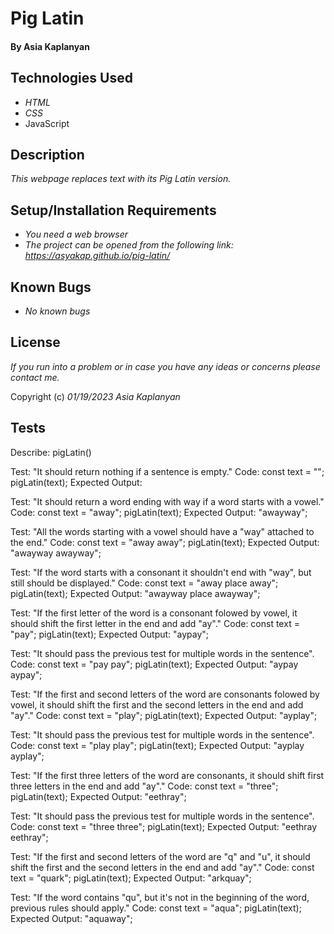 # Pig Latin
#### By Asia Kaplanyan 

## Technologies Used

* _HTML_
* _CSS_
* JavaScript

## Description

_This webpage replaces text with its Pig Latin version._

## Setup/Installation Requirements

* _You need a web browser_
* _The project can be opened from the following link: https://asyakap.github.io/pig-latin/_


## Known Bugs

* _No known bugs_


## License

_If you run into a problem or in case you have any ideas or concerns please contact me._

Copyright (c) _01/19/2023_ _Asia Kaplanyan_

## Tests
Describe: pigLatin()

Test: "It should return nothing if a sentence is empty."
Code:
const text = "";
pigLatin(text);
Expected Output: 

Test: "It should return a word ending with way if a word starts with a vowel."
Code:
const text = "away";
pigLatin(text);
Expected Output: "awayway";

Test: "All the words starting with a vowel should have a "way" attached to the end."
Code:
const text = "away away";
pigLatin(text);
Expected Output: "awayway awayway";

Test: "If the word starts with a consonant it shouldn't end with "way", but still should be displayed."
Code:
const text = "away place away";
pigLatin(text);
Expected Output: "awayway place awayway";

Test: "If the first letter of the word is a consonant folowed by vowel, it should shift the first letter in the end and add "ay"."
Code:
const text = "pay";
pigLatin(text);
Expected Output: "aypay";

Test: "It should pass the previous test for multiple words in the sentence".
Code:
const text = "pay pay";
pigLatin(text);
Expected Output: "aypay aypay";


Test: "If the first and second letters of the word are consonants folowed by vowel, it should shift the first and the second letters in the end and add "ay"."
Code:
const text = "play";
pigLatin(text);
Expected Output: "ayplay";

Test: "It should pass the previous test for multiple words in the sentence".
Code:
const text = "play play";
pigLatin(text);
Expected Output: "ayplay ayplay";

Test: "If the first three letters of the word are consonants, it should shift first three letters in the end and add "ay"."
Code:
const text = "three";
pigLatin(text);
Expected Output: "eethray";

Test: "It should pass the previous test for multiple words in the sentence".
Code:
const text = "three three";
pigLatin(text);
Expected Output: "eethray eethray";

Test: "If the first and second letters of the word are "q" and "u", it should shift the first and the second letters in the end and add "ay"."
Code:
const text = "quark";
pigLatin(text);
Expected Output: "arkquay";

Test: "If the word contains "qu", but it's not in the beginning of the word, previous rules should apply."
Code:
const text = "aqua";
pigLatin(text);
Expected Output: "aquaway";
